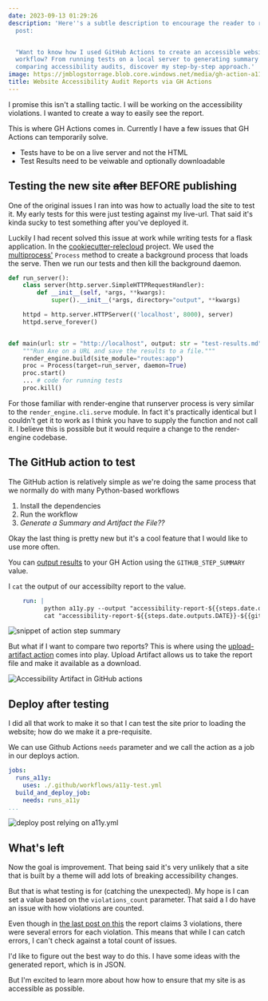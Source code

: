 ```yaml
---
date: 2023-09-13 01:29:26
description: 'Here''s a subtle description to encourage the reader to read the blog
  post:


  "Want to know how I used GitHub Actions to create an accessible website testing
  workflow? From running tests on a local server to generating summary reports and
  comparing accessibility audits, discover my step-by-step approach.'
image: https://jmblogstorrage.blob.core.windows.net/media/gh-action-a11y-build-and-deploy-job.png
title: Website Accessibility Audit Reports via GH Actions
---
```


I promise this isn't a stalling tactic. I will be working on the accessibility violations. I wanted to create a way to easily see the report.

This is where GH Actions comes in. Currently I have a few issues that GH Actions can temporarily solve.

- Tests have to be on a live server and not the HTML
- Test Results need to be veiwable and optionally downloadable

## Testing the new site <strike>after</strike> BEFORE publishing

One of the original issues I ran into was how to actually load the site to test it. My early tests for this were just testing against my live-url. That said it's kinda sucky to test something after you've deployed it.

Luckily I had recent solved this issue at work while writing tests for a flask application. In the [cookiecutter-relecloud](https://github.com/kjaymiller/cookiecutter-relecloud) project. We used the [multiprocess'](https://docs.python.org/3/library/multiprocessing.html) `Process` method to create a background process that loads the serve. Then we run our tests and then kill the background daemon.

```python
def run_server():
    class server(http.server.SimpleHTTPRequestHandler):
        def __init__(self, *args, **kwargs):
            super().__init__(*args, directory="output", **kwargs)

    httpd = http.server.HTTPServer(('localhost', 8000), server)
    httpd.serve_forever()


def main(url: str = "http://localhost", output: str = "test-results.md") -> None:
    """Run Axe on a URL and save the results to a file."""
    render_engine.build(site_module="routes:app")
    proc = Process(target=run_server, daemon=True)
    proc.start()
    ... # code for running tests
    proc.kill()
```

For those familiar with render-engine that runserver process is very similar to the `render_engine.cli.serve` module. In fact it's practically identical but I couldn't get it to work as I think you have to supply the function and not call it. I believe this is possible but it would require a change to the render-engine codebase.

## The GitHub action to test

The GitHub action is relatively simple as we're doing the same process that we normally do with many Python-based workflows
1. Install the dependencies
2. Run the workflow
3. _Generate a Summary and Artifact the File??_

Okay the last thing is pretty new but it's a cool feature that I would like to use more often.

You can [output results](https://github.blog/2022-05-09-supercharging-github-actions-with-job-summaries/) to your GH Action using the `GITHUB_STEP_SUMMARY` value.

I `cat` the output of our accessibilty report to the value.

```yaml
    run: |
          python a11y.py --output "accessibility-report-${{steps.date.outputs.DATE}}-${{github.run_id}}.txt"
          cat "accessibility-report-${{steps.date.outputs.DATE}}-${{github.run_id}}.txt" >> $GITHUB_STEP_SUMMARY
```

![snippet of action step summary](https://jmblogstorrage.blob.core.windows.net/media/action-step-summary.png)

But what if I want to compare two reports? This is where using the [upload-artifact action](https://github.com/actions/upload-artifact) comes into play.  Upload Artifact allows us to take the report file and make it available as a download.

![Accessibility Artifact in GitHub actions](https://jmblogstorrage.blob.core.windows.net/media/accessibility-audit-gh-actions.png)

## Deploy after testing

I did all that work to make it so that I can test the site prior to loading the website; how do we make it a pre-requisite.

We can use Github Actions `needs` parameter and we call the action as a job in our deploys action.

```yml
jobs:
  runs_a11y:
    uses: ./.github/workflows/a11y-test.yml
  build_and_deploy_job:
    needs: runs_a11y
...
```

![deploy post relying on a11y.yml](https://jmblogstorrage.blob.core.windows.net/media/gh-action-a11y-build-and-deploy-job.png)

## What's left

Now the goal is improvement. That being said it's very unlikely that a site that is built by a theme will add lots of breaking accessibility changes.

But that is what testing is for (catching the unexpected). My hope is I can set a value based on the `violations_count` parameter.  That said a I do have an issue with how violations are counted.

Even though in [the last post on this](https://kjaymiller.com/blog/using-python-to-fix-my-accessibility-nightmare-of-a-website.html#how-bad-is-it) the report claims 3 violations, there were several errors for each violation. This means that while I can catch errors, I can't check against a total count of issues.

I'd like to figure out the best way to do this. I have some ideas with the generated report, which is in JSON.

But I'm excited to learn more about how how to ensure that my site is as accessible as possible.
